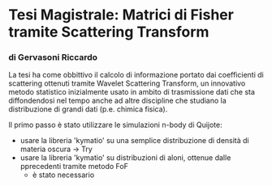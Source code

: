 # Tesi Magistrale: Matrici di Fisher tramite Scattering Transform
### di Gervasoni Riccardo

La tesi ha come obbittivo il calcolo di informazione portato dai coefficienti di scattering ottenuti tramite Wavelet Scattering Transform, un innovativo metodo statistico inizialmente usato in ambito di trasmissione dati che sta diffondendosi nel tempo anche ad altre discipline che studiano la distribuzione di grandi dati (p.e. chimica fisica).

Il primo passo è stato utilizzare le simulazioni n-body di Quijote:
- usare la libreria 'kymatio' su una semplice distribuzione di densità di materia oscura -> Try
- usare la libreria 'kymatio' su distribuzioni di aloni, ottenue dalle pprecedenti tramite metodo FoF
    * è stato necessario